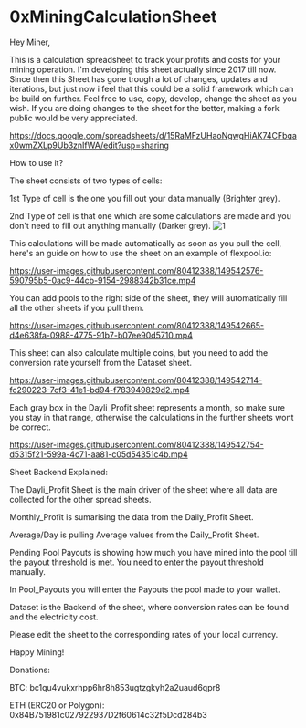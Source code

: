 # 0xMiningCalculationSheet
Hey Miner,

This is a calculation spreadsheet to track your profits and costs for your mining operation. 
I'm developing this sheet actually since 2017 till now. 
Since then this Sheet has gone trough a lot of changes, updates and iterations, but just now i feel that this could be a solid framework which can be build on further. 
Feel free to use, copy, develop, change the sheet as you wish.
If you are doing changes to the sheet for the better, making a fork public would be very appreciated.

https://docs.google.com/spreadsheets/d/15RaMFzUHaoNgwgHiAK74CFbqax0wmZXLp9Ub3znIfWA/edit?usp=sharing

How to use it?

The sheet consists of two types of cells: 

1st Type of cell is the one you fill out your data manually (Brighter grey). 

2nd Type of cell is that one which are some calculations are made and you don't need to fill out anything manually (Darker grey).
![1](https://user-images.githubusercontent.com/80412388/149536042-e0e5fa39-a9e8-44a0-91b1-06f9c7e65a51.png)



This calculations will be made automatically as soon as you pull the cell, here's an guide on how to use the sheet on an example of flexpool.io:

https://user-images.githubusercontent.com/80412388/149542576-590795b5-0ac9-44cb-9154-2988342b31ce.mp4





You can add pools to the right side of the sheet, they will automatically fill all the other sheets if you pull them.

https://user-images.githubusercontent.com/80412388/149542665-d4e638fa-0988-4775-91b7-b07ee90d5710.mp4



This sheet can also calculate multiple coins, but you need to add the conversion rate yourself from the Dataset sheet.

https://user-images.githubusercontent.com/80412388/149542714-fc290223-7cf3-41e1-bd94-f783949829d2.mp4





Each gray box in the Dayli_Profit sheet represents a month, so make sure you stay in that range, otherwise the calculations in the further sheets wont be correct.

https://user-images.githubusercontent.com/80412388/149542754-d5315f21-599a-4c71-aa81-c05d54351c4b.mp4





Sheet Backend Explained:

The Dayli_Profit Sheet is the main driver of the sheet where all data are collected for the other spread sheets. 

Monthly_Profit is sumarising the data from the Daily_Profit Sheet. 

Average/Day is pulling Average values from the Daily_Profit Sheet. 

Pending Pool Payouts is showing how much you have mined into the pool till the payout threshold is met. You need to enter the payout threshold manually.

In Pool_Payouts you will enter the Payouts the pool made to your wallet. 

Dataset is the Backend of the sheet, where conversion rates can be found and the electricity cost. 

Please edit the sheet to the corresponding rates of your local currency.

Happy Mining!

Donations:

BTC: bc1qu4vukxrhpp6hr8h853ugtzgkyh2a2uaud6qpr8

ETH (ERC20 or Polygon): 0x84B751981c027922937D2f60614c32f5Dcd284b3
